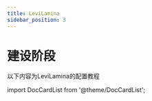 ```yaml
---
title: LeviLamina
sidebar_position: 3
---
```


# 建设阶段

以下内容为LeviLamina的配置教程

import DocCardList from '@theme/DocCardList';

<DocCardList />

